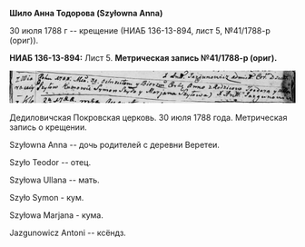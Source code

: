 **Шило Анна Тодорова (Szyłowna Anna)**

30 июля 1788 г -- крещение (НИАБ 136-13-894, лист 5, №41/1788-р (ориг)).

**НИАБ 136-13-894:** Лист 5. **Метрическая запись №41/1788-р (ориг).**

![](./media/695c48c64107638984a479563ee8067d746e5433.png)

Дедиловичская Покровская церковь. 30 июля 1788 года. Метрическая запись
о крещении.

Szyłowna Anna -- дочь родителей с деревни Веретеи.

Szyło Teodor -- отец.

Szyłowa Ullana -- мать.

Szyło Symon - кум.

Szyłowa Marjana - кума.

Jazgunowicz Antoni -- ксёндз.
